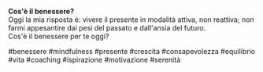**Cos'è il benessere?**  
Oggi la mia risposta è: vivere il presente in modalità attiva, non reattiva; non farmi appesantire dai pesi del passato e dall'ansia del futuro.  
Cos'è il benessere per te oggi?  


\#benessere #mindfulness #presente #crescita #consapevolezza #equilibrio #vita #coaching #ispirazione #motivazione #serenità 
